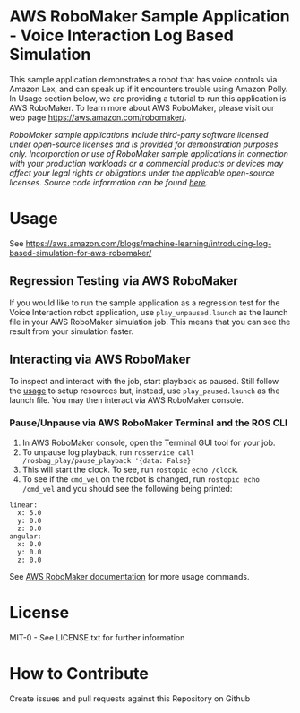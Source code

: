 # AWS RoboMaker Sample Application - Voice Interaction Log Based Simulation
This sample application demonstrates a robot that has voice controls via Amazon Lex, and can speak up if it encounters trouble using Amazon Polly.
In Usage section below, we are providing a tutorial to run this application is AWS RoboMaker. To learn more about AWS RoboMaker, please visit our web page https://aws.amazon.com/robomaker/.

_RoboMaker sample applications include third-party software licensed under open-source licenses and is provided for demonstration purposes only. Incorporation or use of RoboMaker sample applications in connection with your production workloads or a commercial products or devices may affect your legal rights or obligations under the applicable open-source licenses. Source code information can be found [here](https://s3.console.aws.amazon.com/s3/buckets/robomaker-applications-us-east-1-72fc243f9355/voice-interaction/?region=us-east-1)._

# Usage
See https://aws.amazon.com/blogs/machine-learning/introducing-log-based-simulation-for-aws-robomaker/

## Regression Testing via AWS RoboMaker
If you would like to run the sample application as a regression test for the Voice Interaction robot application,
use `play_unpaused.launch` as the launch file in your AWS RoboMaker simulation job. This means that you can see the result from your simulation faster.

## Interacting via AWS RoboMaker
To inspect and interact with the job, start playback as paused. Still follow the [usage](#Usage) to setup resources but, instead, use `play_paused.launch` as the launch file. You may then interact via AWS RoboMaker console. 

### Pause/Unpause via AWS RoboMaker Terminal and the ROS CLI
1. In AWS RoboMaker console, open the Terminal GUI tool for your job.
1. To unpause log playback, run `rosservice call /rosbag_play/pause_playback '{data: False}'`
1. This will start the clock. To see, run `rostopic echo /clock`. 
1. To see if the `cmd_vel` on the robot is changed, run `rostopic echo /cmd_vel` and you should see the following being printed:
```
linear: 
  x: 5.0
  y: 0.0
  z: 0.0
angular: 
  x: 0.0
  y: 0.0
  z: 0.0
```

See [AWS RoboMaker documentation](https://docs.aws.amazon.com/robomaker/latest/dg/simulation-job-playback-rosbags.html#simulation-job-playback-rosbags-cancel) for more usage commands.
    
# License

MIT-0 - See LICENSE.txt for further information

# How to Contribute

Create issues and pull requests against this Repository on Github
